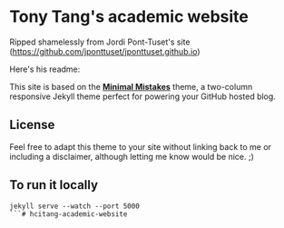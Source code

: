 # Tony Tang's academic website

Ripped shamelessly from Jordi Pont-Tuset's site (https://github.com/jponttuset/jponttuset.github.io)

Here's his readme:

This site is based on the **[Minimal Mistakes](http://mmistakes.github.io/minimal-mistakes)** theme, a two-column responsive Jekyll theme perfect for powering your GitHub hosted blog.


## License

Feel free to adapt this theme to your site without linking back to me or including a disclaimer, although letting me know would be nice. ;) 

## To run it locally
```
jekyll serve --watch --port 5000
```# hcitang-academic-website
